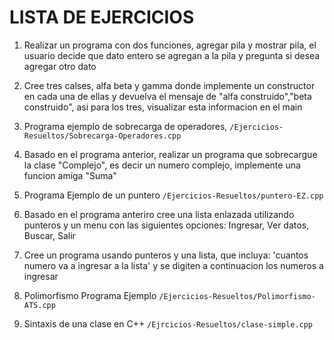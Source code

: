 # LISTA DE EJERCICIOS

1. Realizar un programa con dos funciones, agregar pila y mostrar pila, el usuario decide que dato entero se agregan a la pila y pregunta si desea agregar otro dato

2. Cree tres calses, alfa beta y gamma donde implemente un constructor en cada una de ellas y devuelva el mensaje de "alfa construido","beta construido", asi para los tres, visualizar esta informacion en el main

3. Programa ejemplo de sobrecarga de operadores, `/Ejercicios-Resueltos/Sobrecarga-Operadores.cpp`

4. Basado en el programa anterior, realizar un programa que sobrecargue la clase "Complejo", es decir un numero complejo, implemente una funcion amiga "Suma" 

5. Programa Ejemplo de un puntero `/Ejercicios-Resueltos/puntero-EZ.cpp`

6. Basado en el programa anteriro cree una lista enlazada utilizando punteros y un menu con las siguientes opciones: Ingresar, Ver datos, Buscar, Salir

7. Cree un programa usando punteros y una lista, que incluya: 'cuantos numero va a ingresar a la lista' y se digiten a continuacion los numeros a ingresar

8. Polimorfismo Programa Ejemplo `/Ejercicios-Resueltos/Polimorfismo-ATS.cpp`

9. Sintaxis de una clase en C++ `/Ejrcicios-Resueltos/clase-simple.cpp`

   
